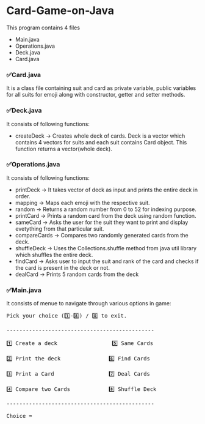 # Card-Game-on-Java
This program contains 4 files
- Main.java
- Operations.java
- Deck.java
- Card.java
### ✅Card.java
It is a class file containing suit and card as private variable, public variables for all suits for emoji along with constructor, getter and setter methods.
### ✅Deck.java
It consists of following functions:
- createDeck -> Creates whole deck of cards. Deck is a vector which contains 4 vectors for suits and each suit contains Card object. This function returns a vector(whole deck).
### ✅Operations.java
It consists of following functions:
- printDeck -> It takes vector of deck as input and prints the entire deck in order.
- mapping -> Maps each emoji with the respective suit.
- random -> Returns a random number from 0 to 52 for indexing purpose.
- printCard -> Prints a random card from the deck using random function.
- sameCard -> Asks the user for the suit they want to print and display evetything from that particular suit.
- compareCards -> Compares two randomly generated cards from the deck.
- shuffleDeck -> Uses the Collections.shuffle method from java util library which shuffles the entire deck.
- findCard -> Asks user to input the suit and rank of the card and checks if the card is present in the deck or not.
- dealCard -> Prints 5 random cards from the deck
### ✅Main.java
It consists of menue to navigate through various options in game:
<pre>
Pick your choice (1️⃣-8️⃣) / 0️⃣ to exit. <br>
----------------------------------------------<br>
1️⃣ Create a deck &nbsp               5️⃣ Same Cards<br>
2️⃣ Print the deck  &nbsp            6️⃣ Find Cards<br>
3️⃣ Print a Card         &nbsp       7️⃣ Deal Cards<br>
4️⃣ Compare two Cards         &nbsp  8️⃣ Shuffle Deck<br>
----------------------------------------------<br>
Choice ➡️
  </pre>

